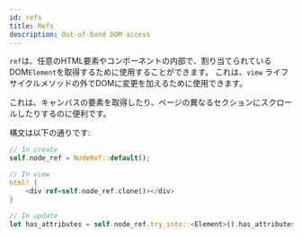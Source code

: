 ```yaml
---
id: refs
title: Refs
description: Out-of-band DOM access
---
```


`ref`は、任意のHTML要素やコンポーネントの内部で、割り当てられているDOM`Element`を取得するために使用することができます。
これは、`view` ライフサイクルメソッドの外でDOMに変更を加えるために使用できます。

これは、キャンバスの要素を取得したり、ページの異なるセクションにスクロールしたりするのに便利です。

構文は以下の通りです:

```rust
// In create
self.node_ref = NodeRef::default();

// In view
html! {
    <div ref=self.node_ref.clone()></div>
}

// In update
let has_attributes = self.node_ref.try_into::<Element>().has_attributes();
```

